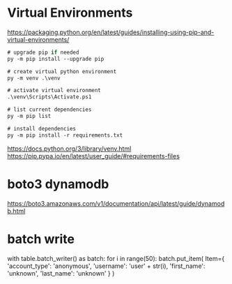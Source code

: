 # Virtual Environments
https://packaging.python.org/en/latest/guides/installing-using-pip-and-virtual-environments/

``` ps
# upgrade pip if needed
py -m pip install --upgrade pip

# create virtual python environment
py -m venv .\venv

# activate virtual environment
.\venv\Scripts\Activate.ps1

# list current dependencies
py -m pip list

# install dependencies
py -m pip install -r requirements.txt
```

https://docs.python.org/3/library/venv.html
https://pip.pypa.io/en/latest/user_guide/#requirements-files

# boto3 dynamodb
https://boto3.amazonaws.com/v1/documentation/api/latest/guide/dynamodb.html

# batch write
with table.batch_writer() as batch:
    for i in range(50):
        batch.put_item(
            Item={
                'account_type': 'anonymous',
                'username': 'user' + str(i),
                'first_name': 'unknown',
                'last_name': 'unknown'
            }
        )